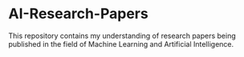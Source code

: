 # AI-Research-Papers
This repository contains my understanding of research papers being published in the field of Machine Learning and Artificial Intelligence.
